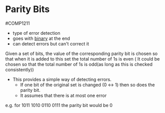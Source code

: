 # Parity Bits
#COMP1211 
- type of error detection
- goes with [binary](Binary.md) at the end 
- can detect errors but can't correct it

Given a set of bits, the value of the corresponding parity bit is chosen so that when it is added to this set the total number of 1s is even
	( It could be chosen so that the total number of 1s is odd(as long as this is checked consistently))
 - This provides a simple way of detecting errors.
	 - If one bit of the original set is changed (0 ↔ 1) then so does the parity bit.
	 - It assumes that there is at most one error


e.g. for 1011 1010 0110 0111
	 the parity bit would be 0
